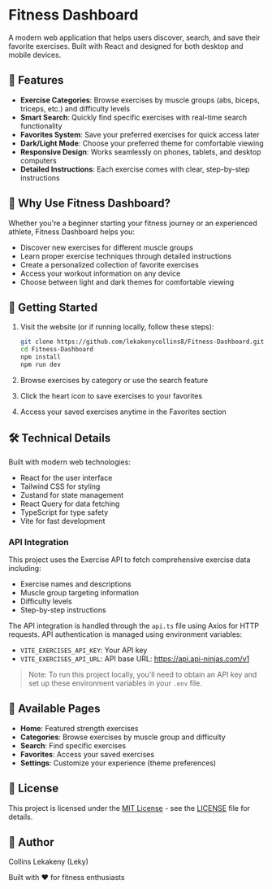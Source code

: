# Fitness Dashboard

A modern web application that helps users discover, search, and save their favorite exercises. Built with React and designed for both desktop and mobile devices.

## 🏃 Features

- **Exercise Categories**: Browse exercises by muscle groups (abs, biceps, triceps, etc.) and difficulty levels
- **Smart Search**: Quickly find specific exercises with real-time search functionality
- **Favorites System**: Save your preferred exercises for quick access later
- **Dark/Light Mode**: Choose your preferred theme for comfortable viewing
- **Responsive Design**: Works seamlessly on phones, tablets, and desktop computers
- **Detailed Instructions**: Each exercise comes with clear, step-by-step instructions

## 💪 Why Use Fitness Dashboard?

Whether you're a beginner starting your fitness journey or an experienced athlete, Fitness Dashboard helps you:

- Discover new exercises for different muscle groups
- Learn proper exercise techniques through detailed instructions
- Create a personalized collection of favorite exercises
- Access your workout information on any device
- Choose between light and dark themes for comfortable viewing

## 🚀 Getting Started

1. Visit the website (or if running locally, follow these steps):
    ```bash
    git clone https://github.com/lekakenycollins8/Fitness-Dashboard.git
    cd Fitness-Dashboard
    npm install
    npm run dev
    ```

2. Browse exercises by category or use the search feature
3. Click the heart icon to save exercises to your favorites
4. Access your saved exercises anytime in the Favorites section

## 🛠️ Technical Details

Built with modern web technologies:

- React for the user interface
- Tailwind CSS for styling
- Zustand for state management
- React Query for data fetching
- TypeScript for type safety
- Vite for fast development

### API Integration

This project uses the Exercise API to fetch comprehensive exercise data including:

- Exercise names and descriptions
- Muscle group targeting information
- Difficulty levels
- Step-by-step instructions

The API integration is handled through the `api.ts` file using Axios for HTTP requests. API authentication is managed using environment variables:

- `VITE_EXERCISES_API_KEY`: Your API key
- `VITE_EXERCISES_API_URL`: API base URL: https://api.api-ninjas.com/v1

> Note: To run this project locally, you'll need to obtain an API key and set up these environment variables in your `.env` file.

## 📱 Available Pages

- **Home**: Featured strength exercises
- **Categories**: Browse exercises by muscle group and difficulty
- **Search**: Find specific exercises
- **Favorites**: Access your saved exercises
- **Settings**: Customize your experience (theme preferences)

## 📄 License

This project is licensed under the [MIT License](./LICENSE) - see the [LICENSE](./LICENSE) file for details.

## 👤 Author

Collins Lekakeny (Leky)

Built with ❤️ for fitness enthusiasts